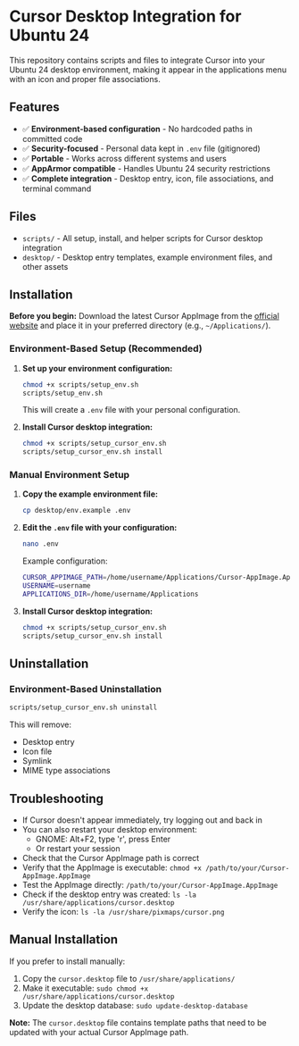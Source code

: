 # Cursor Desktop Integration for Ubuntu 24

This repository contains scripts and files to integrate Cursor into your Ubuntu 24 desktop environment, making it appear in the applications menu with an icon and proper file associations.

## Features

- ✅ **Environment-based configuration** - No hardcoded paths in committed code
- ✅ **Security-focused** - Personal data kept in `.env` file (gitignored)
- ✅ **Portable** - Works across different systems and users
- ✅ **AppArmor compatible** - Handles Ubuntu 24 security restrictions
- ✅ **Complete integration** - Desktop entry, icon, file associations, and terminal command

## Files

- `scripts/` - All setup, install, and helper scripts for Cursor desktop integration
- `desktop/` - Desktop entry templates, example environment files, and other assets

## Installation

**Before you begin:**
Download the latest Cursor AppImage from the [official website](https://www.cursor.so/download) and place it in your preferred directory (e.g., `~/Applications/`).

### Environment-Based Setup (Recommended)

1. **Set up your environment configuration:**
   ```bash
   chmod +x scripts/setup_env.sh
   scripts/setup_env.sh
   ```
   This will create a `.env` file with your personal configuration.

2. **Install Cursor desktop integration:**
   ```bash
   chmod +x scripts/setup_cursor_env.sh
   scripts/setup_cursor_env.sh install
   ```

### Manual Environment Setup

1. **Copy the example environment file:**
   ```bash
   cp desktop/env.example .env
   ```

2. **Edit the `.env` file with your configuration:**
   ```bash
   nano .env
   ```
   Example configuration:
   ```bash
   CURSOR_APPIMAGE_PATH=/home/username/Applications/Cursor-AppImage.AppImage
   USERNAME=username
   APPLICATIONS_DIR=/home/username/Applications
   ```

3. **Install Cursor desktop integration:**
   ```bash
   chmod +x scripts/setup_cursor_env.sh
   scripts/setup_cursor_env.sh install
   ```

## Uninstallation

### Environment-Based Uninstallation

```bash
scripts/setup_cursor_env.sh uninstall
```

This will remove:
- Desktop entry
- Icon file
- Symlink
- MIME type associations

## Troubleshooting

- If Cursor doesn't appear immediately, try logging out and back in
- You can also restart your desktop environment:
  - GNOME: Alt+F2, type 'r', press Enter
  - Or restart your session
- Check that the Cursor AppImage path is correct
- Verify that the AppImage is executable: `chmod +x /path/to/your/Cursor-AppImage.AppImage`
- Test the AppImage directly: `/path/to/your/Cursor-AppImage.AppImage`
- Check if the desktop entry was created: `ls -la /usr/share/applications/cursor.desktop`
- Verify the icon: `ls -la /usr/share/pixmaps/cursor.png`

## Manual Installation

If you prefer to install manually:

1. Copy the `cursor.desktop` file to `/usr/share/applications/`
2. Make it executable: `sudo chmod +x /usr/share/applications/cursor.desktop`
3. Update the desktop database: `sudo update-desktop-database`

**Note:** The `cursor.desktop` file contains template paths that need to be updated with your actual Cursor AppImage path.